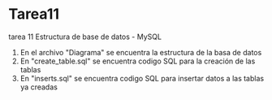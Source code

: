 # Tarea11
tarea 11 Estructura de base de datos - MySQL
1. En el archivo "Diagrama" se encuentra la estructura de la basa de datos
2. En "create_table.sql" se encuentra codigo SQL para la creación de las tablas
3. En "inserts.sql" se encuentra codigo SQL para insertar datos a las tablas ya creadas
